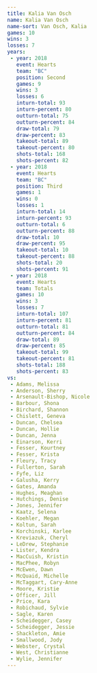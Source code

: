 ```yaml
---
title: Kalia Van Osch
name: Kalia Van Osch
name-sort: Van Osch, Kalia
games: 10
wins: 3
losses: 7
years:
 - year: 2018
   event: Hearts
   team: "BC"
   position: Second
   games: 9
   wins: 3
   losses: 6
   inturn-total: 93
   inturn-percent: 80
   outturn-total: 75
   outturn-percent: 84
   draw-total: 79
   draw-percent: 83
   takeout-total: 89
   takeout-percent: 80
   shots-total: 168
   shots-percent: 82
 - year: 2018
   event: Hearts
   team: "BC"
   position: Third
   games: 1
   wins: 0
   losses: 1
   inturn-total: 14
   inturn-percent: 93
   outturn-total: 6
   outturn-percent: 88
   draw-total: 10
   draw-percent: 95
   takeout-total: 10
   takeout-percent: 88
   shots-total: 20
   shots-percent: 91
 - year: 2018
   event: Hearts
   team: Totals
   games: 10
   wins: 3
   losses: 7
   inturn-total: 107
   inturn-percent: 81
   outturn-total: 81
   outturn-percent: 84
   draw-total: 89
   draw-percent: 85
   takeout-total: 99
   takeout-percent: 81
   shots-total: 188
   shots-percent: 83
vs:
 - Adams, Melissa
 - Anderson, Sherry
 - Arsenault-Bishop, Nicole
 - Barbour, Shona
 - Birchard, Shannon
 - Chislett, Geneva
 - Duncan, Chelsea
 - Duncan, Hollie
 - Duncan, Jenna
 - Einarson, Kerri
 - Fesser, Kourtney
 - Fesser, Krista
 - Fleury, Tracy
 - Fullerton, Sarah
 - Fyfe, Liz
 - Galusha, Kerry
 - Gates, Amanda
 - Hughes, Meaghan
 - Hutchings, Denise
 - Jones, Jennifer
 - Kaatz, Selena
 - Koehler, Megan
 - Koltun, Sarah
 - Korchinski, Karlee
 - Kreviazuk, Cheryl
 - LeDrew, Stephanie
 - Lister, Kendra
 - MacCuish, Kristin
 - MacPhee, Robyn
 - McEwen, Dawn
 - McQuaid, Michelle
 - McTaggart, Cary-Anne
 - Moore, Kristie
 - Officer, Jill
 - Price, Kara
 - Robichaud, Sylvie
 - Sagle, Karen
 - Scheidegger, Casey
 - Scheidegger, Jessie
 - Shackleton, Amie
 - Smallwood, Jody
 - Webster, Crystal
 - West, Christianne
 - Wylie, Jennifer
---
```

